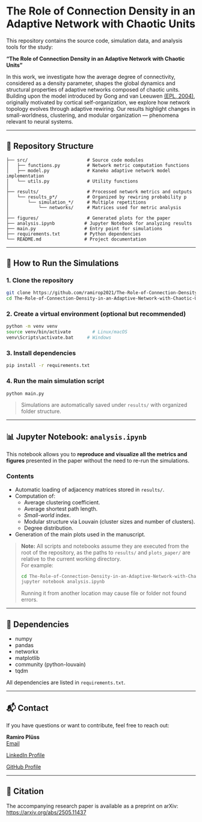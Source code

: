 # The Role of Connection Density in an Adaptive Network with Chaotic Units

This repository contains the source code, simulation data, and analysis tools for the study:

**“The Role of Connection Density in an Adaptive Network with Chaotic Units”**

In this work, we investigate how the average degree of connectivity, considered as a density parameter, shapes the global dynamics and structural properties of adaptive networks composed of chaotic units. Building upon the model introduced by Gong and van Leeuwen [(EPL, 2004)](https://iopscience.iop.org/article/10.1209/epl/i2003-10287-7), originally motivated by cortical self-organization, we explore how network topology evolves through adaptive rewiring. Our results highlight changes in small-worldness, clustering, and modular organization — phenomena relevant to neural systems.


---

## 📁 Repository Structure

```
├── src/                      # Source code modules
│   ├── functions.py          # Network metric computation functions
│   ├── model.py              # Kaneko adaptive network model implementation
│   └── utils.py              # Utility functions
│
├── results/                  # Processed network metrics and outputs
│   └── results_p*/           # Organized by rewiring probability p
│       └── simulation_*/     # Multiple repetitions
│           └── networks/     # Matrices used for metric analysis
│
├── figures/                  # Generated plots for the paper
├── analysis.ipynb           # Jupyter Notebook for analyzing results
├── main.py                  # Entry point for simulations
├── requirements.txt         # Python dependencies
└── README.md                # Project documentation
```

---

## 🧪 How to Run the Simulations

### 1. Clone the repository
```bash
git clone https://github.com/ramirop2021/The-Role-of-Connection-Density-in-an-Adaptive-Network-with-Chaotic-Units.git
cd The-Role-of-Connection-Density-in-an-Adaptive-Network-with-Chaotic-Units
```

### 2. Create a virtual environment (optional but recommended)
```bash
python -m venv venv
source venv/bin/activate        # Linux/macOS
venv\Scripts\activate.bat     # Windows
```

### 3. Install dependencies
```bash
pip install -r requirements.txt
```

### 4. Run the main simulation script
```bash
python main.py
```

> Simulations are automatically saved under `results/` with organized folder structure.

---

## 📊 Jupyter Notebook: `analysis.ipynb`

This notebook allows you to **reproduce and visualize all the metrics and figures** presented in the paper without the need to re-run the simulations.  

### Contents
- Automatic loading of adjacency matrices stored in `results/`.
- Computation of:
  - Average clustering coefficient.
  - Average shortest path length.
  - *Small-world* index.
  - Modular structure via Louvain (cluster sizes and number of clusters).
  - Degree distribution.
- Generation of the main plots used in the manuscript.

> **Note:** All scripts and notebooks assume they are executed from the root of the repository, as the paths to `results/` and `plots_paper/` are relative to the current working directory.  
> For example:
> ```bash
> cd The-Role-of-Connection-Density-in-an-Adaptive-Network-with-Chaotic-Units
> jupyter notebook analysis.ipynb
> ```
> Running it from another location may cause file or folder not found errors.

---

## 🔧 Dependencies

- numpy
- pandas
- networkx
- matplotlib
- community (python-louvain)
- tqdm

All dependencies are listed in `requirements.txt`.

---

## 📬 Contact

If you have questions or want to contribute, feel free to reach out:

**Ramiro Plüss**  
[Email](mailto:rpluss@itba.edu.ar)  

[LinkedIn Profile](https://www.linkedin.com/in/ramiropluss/)

[GitHub Profile](https://github.com/ramirop2021)  

---

## 📄 Citation

The accompanying research paper is available as a preprint on arXiv:  
https://arxiv.org/abs/2505.11437


